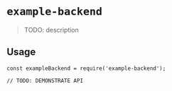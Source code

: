 # `example-backend`

> TODO: description

## Usage

```
const exampleBackend = require('example-backend');

// TODO: DEMONSTRATE API
```
